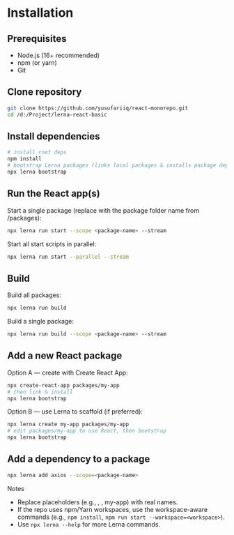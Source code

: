 # Installation

## Prerequisites
- Node.js (16+ recommended)
- npm (or yarn)
- Git

## Clone repository
```bash
git clone https://github.com/yusufariiq/react-monorepo.git
cd /d:/Project/lerna-react-basic
```

## Install dependencies
```bash
# install root deps
npm install
# bootstrap Lerna packages (links local packages & installs package deps)
npx lerna bootstrap
```

## Run the React app(s)
Start a single package (replace <package-name> with the package folder name from /packages):
```bash
npx lerna run start --scope <package-name> --stream
```
Start all start scripts in parallel:
```bash
npx lerna run start --parallel --stream
```

## Build
Build all packages:
```bash
npx lerna run build
```
Build a single package:
```bash
npx lerna run build --scope <package-name> --stream
```

## Add a new React package
Option A — create with Create React App:
```bash
npx create-react-app packages/my-app
# then link & install
npx lerna bootstrap
```
Option B — use Lerna to scaffold (if preferred):
```bash
npx lerna create my-app packages/my-app
# edit packages/my-app to use React, then bootstrap
npx lerna bootstrap
```

## Add a dependency to a package
```bash
npx lerna add axios --scope=<package-name>
```

Notes
- Replace placeholders (e.g., <repo-url>, <package-name>, my-app) with real names.
- If the repo uses npm/Yarn workspaces, use the workspace-aware commands (e.g., `npm install`, `npm run start --workspace=<workspace>`).
- Use `npx lerna --help` for more Lerna commands.